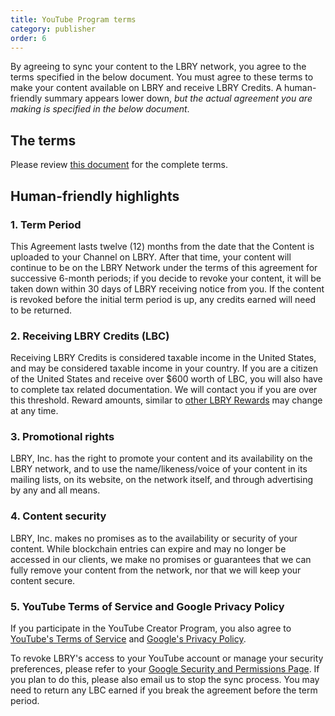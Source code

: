 ```yaml
---
title: YouTube Program terms
category: publisher
order: 6
---
```


By agreeing to sync your content to the LBRY network, you agree to the terms specified in the below document. You must agree to these terms to make your content available on LBRY and receive LBRY Credits. A human-friendly summary appears lower down, _but the actual agreement you are making is specified in the below document_.

## The terms

Please review [this document](https://docs.google.com/document/d/e/2PACX-1vS0H7gnSg7Zlx5JO_JkyJh3EP5qq8esTr1Y1Wi8R2eYGDfr1QEmS8SaEpGGCIcjW-mbj7LJ_RxmX_Am/pub) for the complete terms.

## Human-friendly highlights

### 1. Term Period

This Agreement lasts twelve (12) months from the date that the Content is uploaded to your Channel on LBRY. After that time, your content will continue to be on the LBRY Network under the terms of this agreement for successive 6-month periods; if you decide to revoke your content, it will be taken down within 30 days of LBRY receiving notice from you. If the content is revoked before the initial term period is up, any credits earned will need to be returned. 

### 2. Receiving LBRY Credits (LBC)

Receiving LBRY Credits is considered taxable income in the United States, and may be considered taxable income in your country. If you are a citizen of the United States and receive over $600 worth of LBC, you will also have to complete tax related documentation. We will contact you if you are over this threshold. Reward amounts, similar to [other LBRY Rewards](/faq/rewards) may change at any time. 

### 3. Promotional rights

LBRY, Inc. has the right to promote your content and its availability on the LBRY network, and to use the name/likeness/voice of your content in its mailing lists, on its website, on the network itself, and through advertising by any and all means.

### 4. Content security

LBRY, Inc. makes no promises as to the availability or security of your content. While blockchain entries can expire and may no longer be accessed in our clients, we make no promises or guarantees that we can fully remove your content from the network, nor that we will keep your content secure.

### 5. YouTube Terms of Service and Google Privacy Policy

If you participate in the YouTube Creator Program, you also agree to [YouTube's Terms of Service](https://www.youtube.com/t/terms) and [Google's Privacy Policy](https://www.google.com/policies/privacy).

To revoke LBRY's access to your YouTube account or manage your security preferences, please refer to your [Google Security and Permissions Page](https://security.google.com/settings/security/permissions). If you plan to do this, please also email us to stop the sync process. You may need to return any LBC earned if you break the agreement before the term period. 
